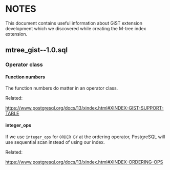 # NOTES

This document contains useful information about GiST extension development which
we discovered while creating the M-tree index extension.

## mtree_gist--1.0.sql

### Operator class

#### Function numbers

The function numbers do matter in an operator class.

Related:

https://www.postgresql.org/docs/13/xindex.html#XINDEX-GIST-SUPPORT-TABLE

#### integer_ops

If we use `integer_ops` for `ORDER BY` at the ordering operator, PostgreSQL will
use sequential scan instead of using our index.

Related:

https://www.postgresql.org/docs/13/xindex.html#XINDEX-ORDERING-OPS
